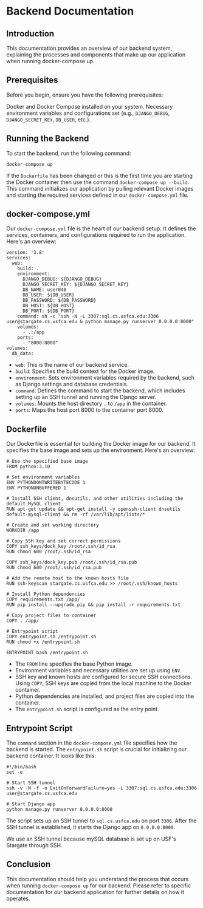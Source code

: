 # Backend Documentation
## Introduction
This documentation provides an overview of our backend system, explaining the processes and components that make up our application when running docker-compose up.

## Prerequisites
Before you begin, ensure you have the following prerequisites:

Docker and Docker Compose installed on your system.
Necessary environment variables and configurations set (e.g., `DJANGO_DEBUG`, `DJANGO_SECRET_KEY`, `DB_USER`, etc.).

## Running the Backend
To start the backend, run the following command:

`docker-compose up`

If the `Dockerfile` has been changed or this is the first time you are starting the Docker container then use the command `docker-compose up --build`. This command initializes our application by pulling relevant Docker images and starting the required services defined in our `docker-compose.yml` file.

## docker-compose.yml
Our `docker-compose.yml` file is the heart of our backend setup. It defines the services, containers, and configurations required to run the application. Here's an overview:


```
version: '3.8'
services:
  web:
    build: .
    environment:
      DJANGO_DEBUG: ${DJANGO_DEBUG}
      DJANGO_SECRET_KEY: ${DJANGO_SECRET_KEY}
      DB_NAME: user040
      DB_USER: ${DB_USER}
      DB_PASSWORD: ${DB_PASSWORD}
      DB_HOST: ${DB_HOST}
      DB_PORT: ${DB_PORT}
    command: sh -c "ssh -N -L 3307:sql.cs.usfca.edu:3306 user@stargate.cs.usfca.edu & python manage.py runserver 0.0.0.0:8000"
    volumes:
      - .:/app
    ports:
      - "8000:8000"
volumes:
  db_data:
``` 

* `web`: This is the name of our backend service.
* `build`: Specifies the build context for the Docker image.
* `environment`: Sets environment variables required by the backend, such as Django settings and database credentials.
* `command`: Defines the command to start the backend, which includes setting up an SSH tunnel and running the Django server.
* `volumes`: Mounts the host directory `.` to `/app` in the container.
* `ports`: Maps the host port 8000 to the container port 8000.

## Dockerfile

Our Dockerfile is essential for building the Docker image for our backend. It specifies the base image and sets up the environment. Here's an overview:

```
# Use the specified base image
FROM python:3.10

# Set environment variables
ENV PYTHONDONTWRITEBYTECODE 1
ENV PYTHONUNBUFFERED 1

# Install SSH client, dnsutils, and other utilities including the default MySQL client
RUN apt-get update && apt-get install -y openssh-client dnsutils default-mysql-client && rm -rf /var/lib/apt/lists/*

# Create and set working directory
WORKDIR /app

# Copy SSH key and set correct permissions
COPY ssh_keys/dock_key /root/.ssh/id_rsa
RUN chmod 600 /root/.ssh/id_rsa

COPY ssh_keys/dock_key.pub /root/.ssh/id_rsa.pub
RUN chmod 600 /root/.ssh/id_rsa.pub

# Add the remote host to the known hosts file
RUN ssh-keyscan stargate.cs.usfca.edu >> /root/.ssh/known_hosts

# Install Python dependencies
COPY requirements.txt /app/
RUN pip install --upgrade pip && pip install -r requirements.txt

# Copy project files to container
COPY . /app/

# Entrypoint script
COPY entrypoint.sh /entrypoint.sh
RUN chmod +x /entrypoint.sh

ENTRYPOINT bash /entrypoint.sh
```
* The `FROM` line specifies the base Python image.
* Environment variables and necessary utilities are set up using `ENV`.
* SSH key and known hosts are configured for secure SSH connections. Using `COPY`, SSH keys are copied from the local machine to the Docker container.
* Python dependencies are installed, and project files are copied into the container.
* The `entrypoint.sh` script is configured as the entry point.


## Entrypoint Script
The `command` section in the `docker-compose.yml` file specifies how the backend is started. The `entrypoint.sh` script is crucial for initializing our backend container. It looks like this:

```
#!/bin/bash
set -e

# Start SSH tunnel
ssh -v -N -f -o ExitOnForwardFailure=yes -L 3307:sql.cs.usfca.edu:3306 user@stargate.cs.usfca.edu

# Start Django app
python manage.py runserver 0.0.0.0:8000
```

The script sets up an SSH tunnel to `sql.cs.usfca.edu` on port `3306`.
After the SSH tunnel is established, it starts the Django app on `0.0.0.0:8000`.

We use an SSH tunnel because mySQL database is set up on USF's Stargate through SSH.

## Conclusion
This documentation should help you understand the process that occurs when running `docker-compose up` for our backend. Please refer to specific documentation for our backend application for further details on how it operates.